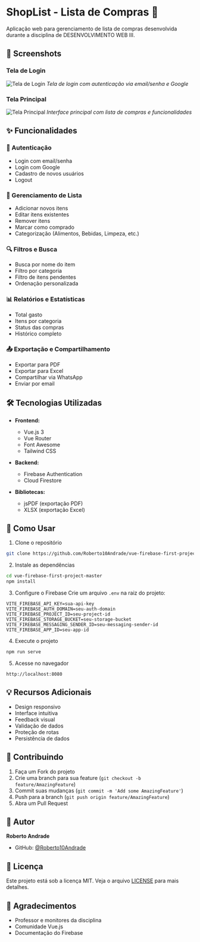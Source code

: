 # ShopList - Lista de Compras 🛒

Aplicação web para gerenciamento de lista de compras desenvolvida durante a disciplina de DESENVOLVIMENTO WEB III.

## 📸 Screenshots

### Tela de Login
![Tela de Login](screenshots/login.png)
*Tela de login com autenticação via email/senha e Google*

### Tela Principal
![Tela Principal](screenshots/main.png)
*Interface principal com lista de compras e funcionalidades*

## ✨ Funcionalidades

### 🔐 Autenticação
- Login com email/senha
- Login com Google
- Cadastro de novos usuários
- Logout

### 📝 Gerenciamento de Lista
- Adicionar novos itens
- Editar itens existentes
- Remover itens
- Marcar como comprado
- Categorização (Alimentos, Bebidas, Limpeza, etc.)

### 🔍 Filtros e Busca
- Busca por nome do item
- Filtro por categoria
- Filtro de itens pendentes
- Ordenação personalizada

### 📊 Relatórios e Estatísticas
- Total gasto
- Itens por categoria
- Status das compras
- Histórico completo

### 📤 Exportação e Compartilhamento
- Exportar para PDF
- Exportar para Excel
- Compartilhar via WhatsApp
- Enviar por email

## 🛠️ Tecnologias Utilizadas

- **Frontend:**
  - Vue.js 3
  - Vue Router
  - Font Awesome
  - Tailwind CSS

- **Backend:**
  - Firebase Authentication
  - Cloud Firestore

- **Bibliotecas:**
  - jsPDF (exportação PDF)
  - XLSX (exportação Excel)

## 🚀 Como Usar

1. Clone o repositório
```bash
git clone https://github.com/Roberto10Andrade/vue-firebase-first-project-master.git
```

2. Instale as dependências
```bash
cd vue-firebase-first-project-master
npm install
```

3. Configure o Firebase
Crie um arquivo `.env` na raiz do projeto:
```env
VITE_FIREBASE_API_KEY=sua-api-key
VITE_FIREBASE_AUTH_DOMAIN=seu-auth-domain
VITE_FIREBASE_PROJECT_ID=seu-project-id
VITE_FIREBASE_STORAGE_BUCKET=seu-storage-bucket
VITE_FIREBASE_MESSAGING_SENDER_ID=seu-messaging-sender-id
VITE_FIREBASE_APP_ID=seu-app-id
```

4. Execute o projeto
```bash
npm run serve
```

5. Acesse no navegador
```
http://localhost:8080
```

## 💡 Recursos Adicionais

- Design responsivo
- Interface intuitiva
- Feedback visual
- Validação de dados
- Proteção de rotas
- Persistência de dados

## 🤝 Contribuindo

1. Faça um Fork do projeto
2. Crie uma branch para sua feature (`git checkout -b feature/AmazingFeature`)
3. Commit suas mudanças (`git commit -m 'Add some AmazingFeature'`)
4. Push para a branch (`git push origin feature/AmazingFeature`)
5. Abra um Pull Request

## 👤 Autor

**Roberto Andrade**
- GitHub: [@Roberto10Andrade](https://github.com/Roberto10Andrade)

## 📝 Licença

Este projeto está sob a licença MIT. Veja o arquivo [LICENSE](LICENSE) para mais detalhes.

## 🙏 Agradecimentos

- Professor e monitores da disciplina
- Comunidade Vue.js
- Documentação do Firebase

